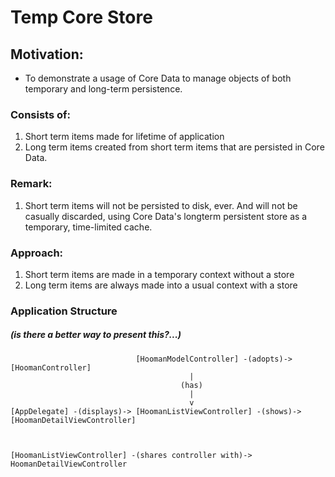 #  Temp Core Store

## Motivation:
* To demonstrate a usage of Core Data to manage objects of both temporary and long-term persistence.

### Consists of:

1. Short term items made for lifetime of application
2. Long term items created from short term items that are persisted in Core Data. 

### Remark:

1. Short term items will not be persisted to disk, ever. And will not be casually discarded, using Core Data's longterm persistent store as a temporary, time-limited cache.

### Approach:

1. Short term items are made in a temporary context without a store
2. Long term items are always made into a usual context with a store

### Application Structure

##### (is there a better way to present this?...)
```                                                                
                            [HoomanModelController] -(adopts)-> [HoomanController]
                                        |
                                      (has)
                                        |
                                        v
[AppDelegate] -(displays)-> [HoomanListViewController] -(shows)-> [HoomanDetailViewController]



[HoomanListViewController] -(shares controller with)-> HoomanDetailViewController
```
